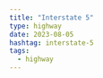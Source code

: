 ```yaml
---
title: "Interstate 5"
type: highway
date: 2023-08-05
hashtag: interstate-5
tags:
  - highway
---
```

